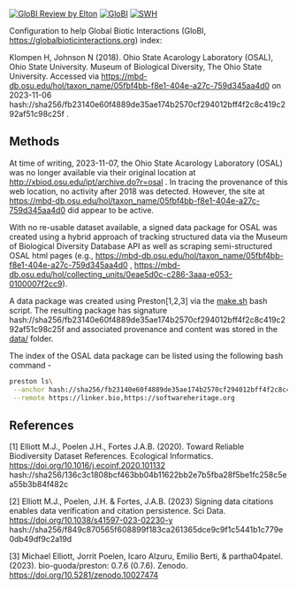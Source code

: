 [![GloBI Review by Elton](../../actions/workflows/review.yml/badge.svg)](../../actions/workflows/review.yml) [![GloBI](https://api.globalbioticinteractions.org/interaction.svg?accordingTo=globi:globalbioticinteractions/osal-ar&refutes=true&refutes=false)](https://globalbioticinteractions.org/?accordingTo=globi:globalbioticinteractions/osal-ar) [![SWH](https://archive.softwareheritage.org/badge/swh:1:dir:c661978af87996301e495a9d5e25daa46c4000ee/)](https://archive.softwareheritage.org/swh:1:dir:c661978af87996301e495a9d5e25daa46c4000ee;origin=https://github.com/globalbioticinteractions/osal-ar;visit=swh:1:snp:1d39f1f93a829fc8903abae5a77198b2eabd3884;anchor=swh:1:rev:766c1a177de7b85a9422e20c7cc9f074da35bf96)

Configuration to help Global Biotic Interactions (GloBI, https://globalbioticinteractions.org) index: 

Klompen H, Johnson N (2018). Ohio State Acarology Laboratory (OSAL), Ohio State University. Museum of Biological Diversity, The Ohio State University. Accessed via https://mbd-db.osu.edu/hol/taxon_name/05fbf4bb-f8e1-404e-a27c-759d345aa4d0 on 2023-11-06 hash://sha256/fb23140e60f4889de35ae174b2570cf294012bff4f2c8c419c292af51c98c25f .

## Methods

At time of writing, 2023-11-07, the Ohio State Acarology Laboratory (OSAL) was no longer available via their original location at http://xbiod.osu.edu/ipt/archive.do?r=osal . In tracing the provenance of this web location, no activity after 2018 was detected. However, the site at https://mbd-db.osu.edu/hol/taxon_name/05fbf4bb-f8e1-404e-a27c-759d345aa4d0 did appear to be active. 

With no re-usable dataset available, a signed data package for OSAL was created using a hybrid approach of tracking structured data via the Museum of Biological Diversity Database API as well as scraping semi-structured OSAL html pages (e.g., https://mbd-db.osu.edu/hol/taxon_name/05fbf4bb-f8e1-404e-a27c-759d345aa4d0 , https://mbd-db.osu.edu/hol/collecting_units/0eae5d0c-c286-3aaa-e053-0100007f2cc9). 

A data package was created using Preston[1,2,3] via the [make.sh](make.sh) bash script. The resulting package has signature hash://sha256/fb23140e60f4889de35ae174b2570cf294012bff4f2c8c419c292af51c98c25f and associated provenance and content was stored in the [data/](data/) folder.

The index of the OSAL data package can be listed using the following bash command - 

```bash
preston ls\
 --anchor hash://sha256/fb23140e60f4889de35ae174b2570cf294012bff4f2c8c419c292af51c98c25f\
 --remote https://linker.bio,https://softwareheritage.org
```

## References

[1] Elliott M.J., Poelen J.H., Fortes J.A.B. (2020). Toward Reliable Biodiversity Dataset References. Ecological Informatics. https://doi.org/10.1016/j.ecoinf.2020.101132 hash://sha256/136c3c1808bcf463bb04b11622bb2e7b5fba28f5be1fc258c5ea55b3b84f482c

[2] Elliott M.J., Poelen, J.H. & Fortes, J.A.B. (2023) Signing data citations enables data verification and citation persistence. Sci Data. https://doi.org/10.1038/s41597-023-02230-y hash://sha256/f849c870565f608899f183ca261365dce9c9f1c5441b1c779e0db49df9c2a19d

[3] Michael Elliott, Jorrit Poelen, Icaro Alzuru, Emilio Berti, & partha04patel. (2023). bio-guoda/preston: 0.7.6 (0.7.6). Zenodo. https://doi.org/10.5281/zenodo.10027474
